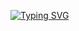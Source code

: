 [![Typing SVG](https://readme-typing-svg.herokuapp.com?font=Bytesized&size=32&pause=1000&color=F7F7F7&center=true&repeat=false&width=435&lines=Hi!+I'm+Vejvoda2023;Have+a+good+day)](https://git.io/typing-svg)
